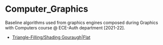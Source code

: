 # Computer_Graphics
Baseline algorithms used from graphics engines composed during Graphics with Computers course @ ECE-Auth department [2021-22].


* [Triangle-Filling/Shading Gouraugh|Flat](https://github.com/harryfilis/Triangle_Filling)
